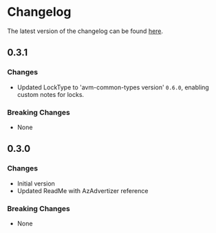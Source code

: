 # Changelog

The latest version of the changelog can be found [here](https://github.com/Azure/bicep-registry-modules/blob/main/avm/res/sql/managed-instance/CHANGELOG.md).

## 0.3.1

### Changes

- Updated LockType to 'avm-common-types version' `0.6.0`, enabling custom notes for locks.

### Breaking Changes

- None

## 0.3.0

### Changes

- Initial version
- Updated ReadMe with AzAdvertizer reference

### Breaking Changes

- None
